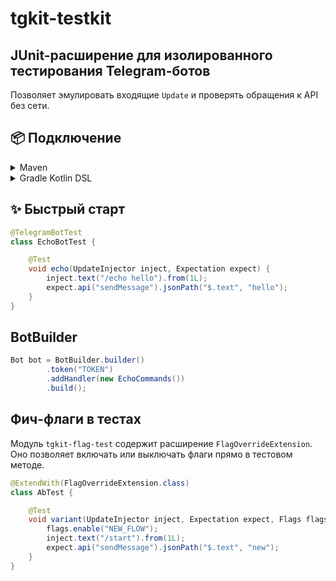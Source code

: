 # tgkit-testkit

## JUnit-расширение для изолированного тестирования Telegram-ботов

Позволяет эмулировать входящие `Update` и проверять обращения к API без сети.

## 📦 Подключение

<details>
<summary>Maven</summary>

```xml
<dependencyManagement>
    <dependencies>
        <dependency>
            <groupId>io.github.tgkit</groupId>
            <artifactId>tgkit-bom</artifactId>
            <version>0.0.1-SNAPSHOT</version>
            <type>pom</type>
            <scope>import</scope>
        </dependency>
    </dependencies>
</dependencyManagement>

<dependency>
    <groupId>io.github.tgkit</groupId>
    <artifactId>tgkit-testkit-core</artifactId>
    <scope>test</scope>
</dependency>
```
</details>
<details>
<summary>Gradle Kotlin DSL</summary>

```kotlin
implementation(platform("io.github.tgkit:tgkit-bom:0.0.1-SNAPSHOT"))
testImplementation("io.github.tgkit:tgkit-testkit-core")
```
</details>

## ✨ Быстрый старт

```java
@TelegramBotTest
class EchoBotTest {

    @Test
    void echo(UpdateInjector inject, Expectation expect) {
        inject.text("/echo hello").from(1L);
        expect.api("sendMessage").jsonPath("$.text", "hello");
    }
}
```

## BotBuilder

```java
Bot bot = BotBuilder.builder()
        .token("TOKEN")
        .addHandler(new EchoCommands())
        .build();
```

## Фич-флаги в тестах

Модуль `tgkit-flag-test` содержит расширение `FlagOverrideExtension`.
Оно позволяет включать или выключать флаги прямо в тестовом методе.

```java
@ExtendWith(FlagOverrideExtension.class)
class AbTest {

    @Test
    void variant(UpdateInjector inject, Expectation expect, Flags flags) {
        flags.enable("NEW_FLOW");
        inject.text("/start").from(1L);
        expect.api("sendMessage").jsonPath("$.text", "new");
    }
}
```
